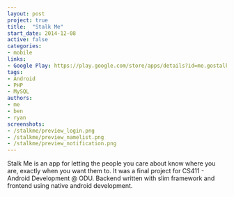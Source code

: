 ```yaml
---
layout: post
project: true
title:  "Stalk Me"
start_date: 2014-12-08
active: false
categories:
- mobile
links:
- Google Play: https://play.google.com/store/apps/details?id=me.gostalk.stalkme
tags:
- Android
- PHP
- MySQL
authors:
- me
- ben
- ryan
screenshots:
- /stalkme/preview_login.png
- /stalkme/preview_namelist.png
- /stalkme/preview_notification.png
---
```


Stalk Me is an app for letting the people you care about know where you are, exactly when you want them to. It was a final project for CS411 - Android Development @ ODU. Backend written with slim framework and frontend using native android development.
